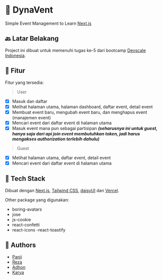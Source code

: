 # 🎪 DynaVent

Simple Event Management to Learn [Next.js](https://nextjs.org/)

## 🔙 Latar Belakang

Project ini dibuat untuk memenuhi tugas ke-5 dari bootcamp
[Devscale Indonesia](devscale.id).

## 🧩 Fitur

Fitur yang tersedia:

> User

-   [x] Masuk dan daftar
-   [x] Melihat halaman utama, halaman dashboard, daftar event, detail event
-   [x] Membuat event baru, mengubah event baru, dan menghapus event (manajemen
        event)
-   [x] Mencari event dari daftar event di halaman utama
-   [x] Masuk event mana pun sebagai partisipan **_(seharusnya ini untuk guest,
        hanya saja dari api join event membutuhkan token, jadi harus mengakses
        authorization terlebih dahulu)_**

> Guest

-   [x] Melihat halaman utama, daftar event, detail event
-   [x] Mencari event dari daftar event di halaman utama

## 🧰 Tech Stack

Dibuat dengan [Next.js](https://nextjs.org/),
[Tailwind CSS](https://tailwindcss.com/), [daisyUI](https://daisyui.com/) dan
[Vercel](https://vercel.com/).

Other package yang digunakan:

-   boring-avatars
-   jose
-   js-cookie
-   react-confetti
-   react-icons -react-toastify

## 🥼 Authors

-   [Panji](https://github.com/panjips)
-   [Reza](https://github.com/rezarinaldi)
-   [Adhon](https://github.com/adhonrom)
-   [Karya](https://github.com/karyaelb)
